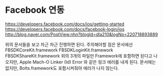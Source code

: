 # Facebook 연동

https://developers.facebook.com/docs/ios/getting-started
https://developers.facebook.com/docs/facebook-login/ios
http://blog.naver.com/PostView.nhn?blogId=dla210&logNo=220718893889

위의 문서들을 보고 차근 차근 진행하면 된다.
주의해야할 점은 문서에선 
FBSDKCoreKit.framework
FBSDKLoginKit.framework
FBSDKShareKit.framework
위의 3개의 파일만 Framework에 포함하면 된다고 나오지만,
Apple Mach-O Linker (Id) Error 와 같은 링크 에러를 내게 된다.
문서에는 없지만, Bolts.framework도 포함시켜줘야 에러가 나지 않는다.
